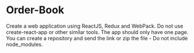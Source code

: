 # Order-Book

Create a web application using ReactJS, Redux and WebPack. Do not use ​create-react-app ​or other similar tools. The app should only have one page.
You can create a repository and send the link or zip the file - Do not include node_modules.
